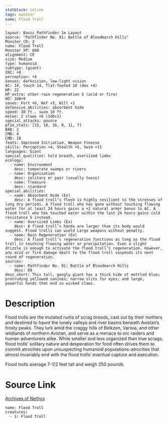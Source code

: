 ```yaml
---
statblock: inline
tags: monster
name: Flood Troll
---
```

```statblock
layout: Basic Pathfinder 1e Layout
source: "Pathfinder No. 91: Battle of Bloodmarch Hills"
Monster_CR: 2
name: Flood Troll
Monster_XP: 600
alignment: CE
size: Medium
type: humanoid
subtype: (giant)
INI: +8
perception: +4
senses: darkvision, low-light vision
AC: 14, touch 14, flat-footed 10 (dex +4)
HP: 22
HP_extra: other rain regeneration 5 (acid or fire)
HD: 3d8+9
saves: Fort +6, Ref +5, Will +1
defensive_abilities: absorbent hide
speed: 30 ft., swim 10 ft.
melee: 2 claws +6 (1d6+2)
special_attacks: pounce
pf1e_stats: [15, 18, 16, 8, 11, 7]
BAB: 2
CMB: 4
CMD: 18
feats: Improved Initiative, Weapon Finesse
skills: Perception +4, Stealth +5, Swim +11
languages: Giant
special_qualities: hold breath, oversized limbs
ecology:
  - name: Environment
    desc: temperate swamps or rivers
  - name: Organisation
    desc: solitary or pair (usually twins)
  - name: Treasure
    desc: standard
special_abilities:
  - name: Absorbent Hide (Ex)
    desc: A flood troll’s flesh is highly resilient to the stresses of long dry periods. A flood troll who has gone without touching flowing water for at least 24 hours gains a +2 natural armor bonus to AC. A flood troll who has touched water within the last 24 hours gains cold resistance 5 instead.
  - name: Oversized Limbs (Ex)
    desc: A flood troll’s hands are larger than its body would suggest. Flood trolls can wield Large weapons without penalty.
  - name: Rain Regeneration (Ex)
    desc: A flood troll’s regeneration functions as long as the flood troll is touching flowing water or precipitation. Even a slight drizzle is enough to activate the flood troll’s regeneration. However, any acid or fire damage dealt to the flood troll suspends its next round of regeneration.
sources:
  - name: Pathfinder No. 91: Battle of Bloodmarch Hills
    desc: 88
desc_short: This tall, gangly giant has a thick hide of mottled blue; protruding yellowed canines; narrow slits for eyes; and large, powerful hands that end in wicked claws.
```
# Description
Flood trolls are the mutated runts of scrag broods, cast out by their mothers and destined to haunt the lonely valleys and river basins beneath Avistan’s frosty peaks. They lurk amid the craggy hills of Belkzen, Varisia, and other wildlands of northern Avistan, and serve as a menace to orc raiders and human adventurers alike. While smaller and less organized than true scrags, flood trolls’ solitary nature and desperation for food often drives them to commit atrocities upon unsuspecting humanoid populations-atrocities that almost invariably end with the flood trolls’ eventual capture and execution.

Flood trolls average 7-1/2 feet tall and weigh 250 pounds.
# Source Link
[Archives of Nethys](https://aonprd.com/MonsterDisplay.aspx?ItemName=Flood%20Troll)
```encounter-table
name: Flood Troll
creatures:
  - 1: Flood Troll
```
